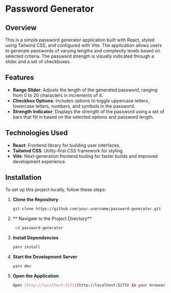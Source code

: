 # Password Generator

## Overview

This is a simple password generator application built with React, styled using Tailwind CSS, and configured with Vite. The application allows users to generate passwords of varying lengths and complexity levels based on selected criteria. The password strength is visually indicated through a slider and a set of checkboxes.

## Features

- **Range Slider**: Adjusts the length of the generated password, ranging from 0 to 20 characters in increments of 4.
- **Checkbox Options**: Includes options to toggle uppercase letters, lowercase letters, numbers, and symbols in the password.
- **Strength Indicator**: Displays the strength of the password using a set of bars that fill in based on the selected options and password length.

## Technologies Used

- **React**: Frontend library for building user interfaces.
- **Tailwind CSS**: Utility-first CSS framework for styling.
- **Vite**: Next-generation frontend tooling for faster builds and improved development experience.

## Installation

To set up this project locally, follow these steps:

1. **Clone the Repository**

   ```bash
   git clone https://github.com/your-username/password-generator.git
2. ** Navigate to the Project Directory**
   ```bash
    cd password-generator
3. **Install Dependencies**
    ```bash
    yarn install
4. **Start the Development Server**
    ```bash
    yarn dev
5. **Open the Application**
    ```bash
    Open [http://localhost:5173](http://localhost:5173) in your browser.
